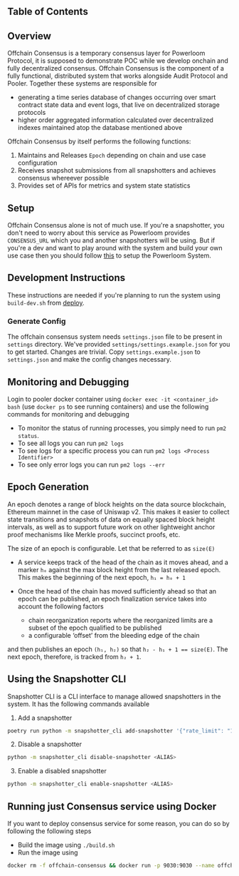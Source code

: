 ## Table of Contents

## Overview

Offchain Consensus is a temporary consensus layer for Powerloom Protocol, it is supposed to demonstrate POC while we develop onchain and fully decentralized consensus.
Offchain Consensus is the component of a fully functional, distributed system that works alongside Audit Protocol and Pooler. Together these systems are responsible for
* generating a time series database of changes occurring over smart contract state data and event logs, that live on decentralized storage protocols
* higher order aggregated information calculated over decentralized indexes maintained atop the database mentioned above

Offchain Consensus by itself performs the following functions:
1. Maintains and Releases `Epoch` depending on chain and use case configuration
2. Receives snapshot submissions from all snapshotters and achieves consensus whereever possible
3. Provides set of APIs for metrics and system state statistics

## Setup

Offchain Consensus alone is not of much use. If you're a snapshotter, you don't need to worry about this service as Powerloom provides `CONSENSUS_URL` which you and another snapshotters will be using. But if you're a dev and want to play around with the system and build your own use case then you should follow [this](https://github.com/PowerLoom/deploy#instructions-for-code-contributors) to setup the Powerloom System.

## Development Instructions
These instructions are needed if you're planning to run the system using `build-dev.sh` from [deploy](https://github.com/PowerLoom/deploy).

### Generate Config
The offchain consensus system needs `settings.json` file to be present in `settings` directory. We've provided `settings/settings.example.json` for you to get started. Changes are trivial. Copy `settings.example.json` to `settings.json` and make the config changes necessary.


## Monitoring and Debugging
Login to pooler docker container using `docker exec -it <container_id> bash` (use `docker ps` to see running containers) and use the following commands for monitoring and debugging
- To monitor the status of running processes, you simply need to run `pm2 status`.
- To see all logs you can run `pm2 logs`
- To see logs for a specific process you can run `pm2 logs <Process Identifier>`
- To see only error logs you can run `pm2 logs --err`


## Epoch Generation

An epoch denotes a range of block heights on the data source blockchain, Ethereum mainnet in the case of Uniswap v2. This makes it easier to collect state transitions and snapshots of data on equally spaced block height intervals, as well as to support future work on other lightweight anchor proof mechanisms like Merkle proofs, succinct proofs, etc.

The size of an epoch is configurable. Let that be referred to as `size(E)`

- A service keeps track of the head of the chain as it moves ahead, and a marker `h₀` against the max block height from the last released epoch. This makes the beginning of the next epoch, `h₁ = h₀ + 1`

- Once the head of the chain has moved sufficiently ahead so that an epoch can be published, an epoch finalization service takes into account the following factors
    - chain reorganization reports where the reorganized limits are a subset of the epoch qualified to be published
    - a configurable ‘offset’ from the bleeding edge of the chain

 and then publishes an epoch `(h₁, h₂)` so that `h₂ - h₁ + 1 == size(E)`. The next epoch, therefore, is tracked from `h₂ + 1`.

## Using the Snapshotter CLI
Snapshotter CLI is a CLI interface to manage allowed snapshotters in the system. It has the following commands available

1. Add a snapshotter
```bash
poetry run python -m snapshotter_cli add-snapshotter '{"rate_limit": "10000/day;300/minute;40/second", "active": "active", "name": "HappySnapper", "email": "xyx@abc.com", "alias": "ALIAS"}'
```

2. Disable a snapshotter
```bash
python -m snapshotter_cli disable-snapshotter <ALIAS>
```

3. Enable a disabled snapshotter
```bash
python -m snapshotter_cli enable-snapshotter <ALIAS>
```

## Running just Consensus service using Docker
If you want to deploy consensus service for some reason, you can do so by following the following steps

- Build the image using `./build.sh`
- Run the image using
```bash
docker rm -f offchain-consensus && docker run -p 9030:9030 --name offchain-consensus -d powerloom-offchain-consensus:latest && docker logs -f offchain-consensus
```